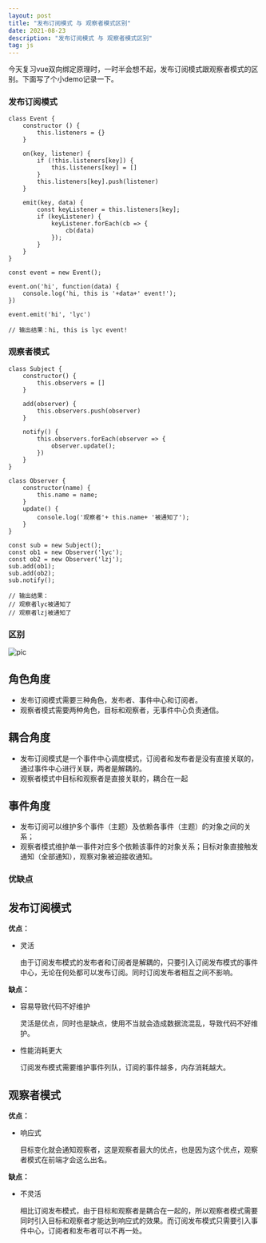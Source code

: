 ```yaml
---
layout: post
title: "发布订阅模式 与 观察者模式区别"
date: 2021-08-23
description: "发布订阅模式 与 观察者模式区别"
tag: js
---
```


今天复习vue双向绑定原理时，一时半会想不起，发布订阅模式跟观察者模式的区别。下面写了个小demo记录一下。

### 发布订阅模式

    class Event {
        constructor () {
            this.listeners = {}
        }

        on(key, listener) {
            if (!this.listeners[key]) {
                this.listeners[key] = []
            }
            this.listeners[key].push(listener)
        }

        emit(key, data) {
            const keyListener = this.listeners[key];
            if (keyListener) {
                keyListener.forEach(cb => {
                    cb(data)
                });
            }
        }
    }

    const event = new Event();

    event.on('hi', function(data) {
        console.log('hi, this is '+data+' event!');
    })

    event.emit('hi', 'lyc')

    // 输出结果：hi, this is lyc event!

### 观察者模式

    class Subject {
        constructor() {
            this.observers = []
        }

        add(observer) {
            this.observers.push(observer)
        }

        notify() {
            this.observers.forEach(observer => {
                observer.update();
            })
        }
    }

    class Observer {
        constructor(name) {
            this.name = name;
        }
        update() {
            console.log('观察者'+ this.name+ '被通知了');
        }
    }

    const sub = new Subject();
    const ob1 = new Observer('lyc');
    const ob2 = new Observer('lzj');
    sub.add(ob1);
    sub.add(ob2);
    sub.notify();

    // 输出结果：
    // 观察者lyc被通知了
    // 观察者lzj被通知了

### 区别

![pic](../../../images/2021/08/04.png)

## 角色角度
- 发布订阅模式需要三种角色，发布者、事件中心和订阅者。
- 观察者模式需要两种角色，目标和观察者，无事件中心负责通信。

## 耦合角度
- 发布订阅模式是一个事件中心调度模式，订阅者和发布者是没有直接关联的，通过事件中心进行关联，两者是解耦的。
- 观察者模式中目标和观察者是直接关联的，耦合在一起

## 事件角度
- 发布订阅可以维护多个事件（主题）及依赖各事件（主题）的对象之间的关系；
- 观察者模式维护单一事件对应多个依赖该事件的对象关系；目标对象直接触发通知（全部通知），观察对象被迫接收通知。

### 优缺点

## 发布订阅模式
**优点：**

- 灵活

    由于订阅发布模式的发布者和订阅者是解耦的，只要引入订阅发布模式的事件中心，无论在何处都可以发布订阅。同时订阅发布者相互之间不影响。

**缺点：**

- 容易导致代码不好维护

    灵活是优点，同时也是缺点，使用不当就会造成数据流混乱，导致代码不好维护。

- 性能消耗更大

    订阅发布模式需要维护事件列队，订阅的事件越多，内存消耗越大。

## 观察者模式

**优点：**

- 响应式

    目标变化就会通知观察者，这是观察者最大的优点，也是因为这个优点，观察者模式在前端才会这么出名。

**缺点：**

- 不灵活

    相比订阅发布模式，由于目标和观察者是耦合在一起的，所以观察者模式需要同时引入目标和观察者才能达到响应式的效果。而订阅发布模式只需要引入事件中心，订阅者和发布者可以不再一处。


